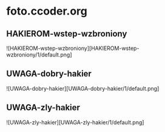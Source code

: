 # foto.ccoder.org


## HAKIEROM-wstep-wzbroniony

![HAKIEROM-wstep-wzbroniony][HAKIEROM-wstep-wzbroniony/1/default.png]


## UWAGA-dobry-hakier

![UWAGA-dobry-hakier][UWAGA-dobry-hakier/1/default.png]


## UWAGA-zly-hakier 

![UWAGA-zly-hakier][UWAGA-zly-hakier/1/default.png]
